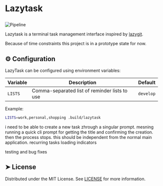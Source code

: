 # <p>Lazytask</p>

![Pipeline](https://github.com/florianbellmann/lazytask/actions/workflows/go.yml/badge.svg)

Lazytask is a terminal task management interface inspired by [lazygit](https://github.com/jesseduffield/lazygit).

Because of time constraints this project is in a prototype state for now.

## ⚙️ Configuration

LazyTask can be configured using environment variables:

| Variable | Description                                   | Default   |
| -------- | --------------------------------------------- | --------- |
| `LISTS`  | Comma-separated list of reminder lists to use | `develop` |

Example:

```sh
LISTS=work,personal,shopping .build/lazytask
```

i need to be able to create a new task zhrough a singular prompt. mesning running a quick cli prompt for getting the title and confirming the creation. then the process stops. this should be independent from the normal main application. 
recurring tasks 
loading indicators

testing and bug fixes 

## ➤ License

Distributed under the MIT License. See [LICENSE](LICENSE) for more information.
